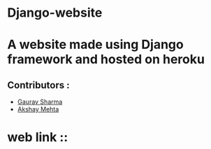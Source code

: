 # Django-website

# A website made using Django framework and hosted on heroku 

Contributors :
-------
- [Gaurav Sharma](https://github.com/Gauravbat)
- [Akshay Mehta](https://github.com/Akshay024)

# web link ::
